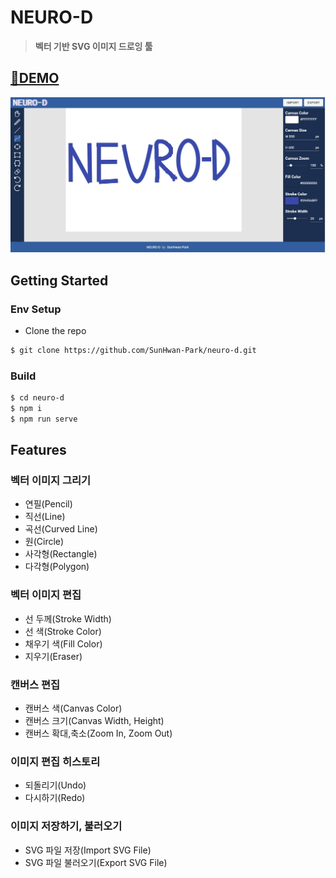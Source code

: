 # NEURO-D

> **벡터 기반 SVG 이미지 드로잉 툴**

## [🌈DEMO](https://neuro-d.netlify.app/)

<img src="images/neuro-d.jpg">


## Getting Started

### Env Setup

- Clone the repo

```bash
$ git clone https://github.com/SunHwan-Park/neuro-d.git
```

### Build

```bash
$ cd neuro-d
$ npm i
$ npm run serve
```



## Features

### 벡터 이미지 그리기

- 연필(Pencil)
- 직선(Line)
- 곡선(Curved Line)
- 원(Circle)
- 사각형(Rectangle)
- 다각형(Polygon)

### 벡터 이미지 편집

- 선 두께(Stroke Width)
- 선 색(Stroke Color)
- 채우기 색(Fill Color)
- 지우기(Eraser)

### 캔버스 편집

- 캔버스 색(Canvas Color)
- 캔버스 크기(Canvas Width, Height)
- 캔버스 확대,축소(Zoom In, Zoom Out)

### 이미지 편집 히스토리

- 되돌리기(Undo)
- 다시하기(Redo)

### 이미지 저장하기, 불러오기

- SVG 파일 저장(Import SVG File)
- SVG 파일 불러오기(Export SVG File)
